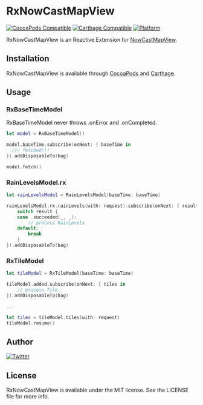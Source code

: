 # RxNowCastMapView

[![CocoaPods Compatible](https://img.shields.io/cocoapods/v/RxNowCastMapView.svg)](https://img.shields.io/cocoapods/v/RxNowCastMapView.svg)
[![Carthage Compatible](https://img.shields.io/badge/Carthage-compatible-4BC51D.svg?style=flat)](https://github.com/Carthage/Carthage)
[![Platform](https://img.shields.io/cocoapods/p/NowCastMapView.svg?style=flat)](http://cocoapods.org/pods/RxNowCastMapView)

RxNowCastMapView is an Reactive Extension for [NowCastMapView](https://github.com/notohiro/NowCastMapView).

## Installation

RxNowCastMapView is available through [CocoaPods](http://cocoapods.org) and [Carthage](https://github.com/Carthage/Carthage).

## Usage

### RxBaseTimeModel

RxBaseTimeModel never throws .onError and .onCompleted.

```Swift
let model = RxBaseTimeModel()

model.baseTime.subscribe(onNext: { baseTime in
  /// fetched!!!
}).addDisposableTo(bag)

model.fetch()
```

### RainLevelsModel.rx

```Swift
let rainLevelsModel = RainLevelsModel(baseTime: baseTime)

rainLevelsModel.rx.rainLevels(with: request).subscribe(onNext: { result in
	switch result {
	case .succeeded(_, _):
		// process RainLevels
	default:
		break
	}
}).addDisposableTo(bag)
```

### RxTileModel

```Swift
let tileModel = RxTileModel(baseTime: baseTime)

tileModel.added.subscribe(onNext: { tiles in
	// process Tile
}).addDisposableTo(bag)

...

let tiles = tileModel.tiles(with: request)
tileModel.resume()

```

## Author

[![Twitter](https://img.shields.io/badge/twitter-@notohiro-blue.svg?style=flat)](http://twitter.com/notohiro)

## License

RxNowCastMapView is available under the MIT license. See the LICENSE file for more info.
